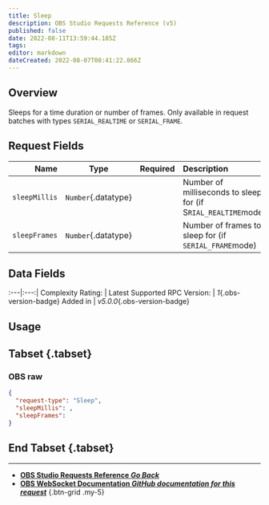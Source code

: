 ```yaml
---
title: Sleep
description: OBS Studio Requests Reference (v5)
published: false
date: 2022-08-11T13:59:44.185Z
tags: 
editor: markdown
dateCreated: 2022-08-07T08:41:22.866Z
---
```


## Overview
Sleeps for a time duration or number of frames. Only available in request batches with types `SERIAL_REALTIME` or `SERIAL_FRAME`.

## Request Fields
Name | Type | Required| Description |
----:|:----:|:-------:|:------------|
`sleepMillis` | `Number`{.datatype} | <i class="mdi mdi-check-bold"></i> | Number of milliseconds to sleep for (if S`RIAL_REALTIME`mode) | `>= 0, <= 50000`{.datatype}
`sleepFrames` | `Number`{.datatype} | <i class="mdi mdi-check-bold"></i> | Number of frames to sleep for (if `SERIAL_FRAME`mode) | `>= 0, <= 10000`{.datatype}

## Data Fields
:---|:---:|
Complexity Rating: | <span class="stars stars--2"></span>
Latest Supported RPC Version: | *1*{.obs-version-badge}
Added in | *v5.0.0*{.obs-version-badge}

## Usage
## Tabset {.tabset}
### OBS raw
```json
{
  "request-type": "Sleep",
  "sleepMillis": ,
  "sleepFrames": 
}
```
## End Tabset {.tabset}

---

- [<i class="mdi mdi-chevron-left"></i>**OBS Studio Requests Reference *Go Back***](/en/Broadcasters/OBS/Requests)
- [<i class="mdi mdi-github"></i> **OBS WebSocket Documentation *GitHub documentation for this request***](https://github.com/obsproject/obs-websocket/blob/master/docs/generated/protocol.md#sleep)
{.btn-grid .my-5}